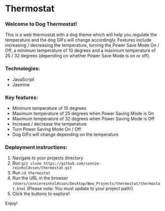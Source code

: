 # Thermostat

### Welcome to Dog Thermostat!

This is a web thermostat with a dog theme which will help you regulate the temperature and the dog GIFs will change accordingly. Features include increasing / decreasing the temperature, turning the Power Save Mode On / Off, a minimum temperature of 10 degrees and a maximum temperature of 25 / 32 degrees (depending on whether Power Save Mode is on or off).

### Technologies:
- JavaScript
- Jasmine

### Key features:
- Minimum temperature of 10 degrees
- Maximum temperature of 25 degrees when Power Saving Mode is On
- Maximum temperature of 32 degrees when Power Saving Mode is Off
- Increase / decrease the temperature
- Turn Power Saving Mode On / Off
- Dog GIFs will change depending on the temperature

### Deployment instructions:
1. Navigate to your projects directory
2. Run ```git clone https://github.com/connie-reinholdsson/thermostat.git```
3. Run ```cd thermostat```
4. Run the URL in the browser ```/Users/conniereinholdsson/Desktop/New_Projects/thermostat/thermostat.html``` (Please note: You must update to your project path!)
5. Click the buttons to explore!

Enjoy!
